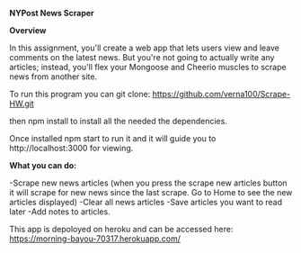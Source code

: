 **NYPost News Scraper**

**Overview**


In this assignment, you'll create a web app that lets users view and leave comments on the latest news. But you're not going to actually write any articles; instead, you'll flex your Mongoose and Cheerio muscles to scrape news from another site.

To run this program you can git clone:
https://github.com/verna100/Scrape-HW.git

then npm install to install all the needed the dependencies. 

Once installed npm start to run it and it will guide you to http://localhost:3000 for viewing.


**What you can do:**


-Scrape new news articles (when you press the scrape new articles button it will scrape for new news since the last scrape. Go to Home to see the new articles displayed)
-Clear all news articles
-Save articles you want to read later
-Add notes to articles.

This app is depoloyed on heroku and can be accessed here: 
https://morning-bayou-70317.herokuapp.com/

